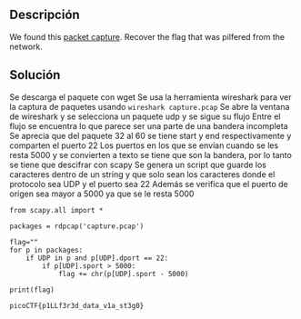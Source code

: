 ## Descripción
We found this [packet capture](https://jupiter.challenges.picoctf.org/static/b506393b6f9d53b94011df000c534759/capture.pcap). Recover the flag that was pilfered from the network.

## Solución
Se descarga el paquete con wget
Se usa la herramienta wireshark para ver la captura de paquetes usando `wireshark capture.pcap`
Se abre la ventana de wireshark y se selecciona un paquete udp y se sigue su flujo
Entre el flujo se encuentra lo que parece ser una parte de una bandera incompleta
Se aprecia que del paquete 32 al 60 se tiene start y end respectivamente y comparten el puerto 22
Los puertos en los que se envían cuando se les resta 5000 y se convierten a texto se tiene que son la bandera, por lo tanto se tiene que descifrar con scapy
Se genera un script que guarde los caracteres dentro de un string y que solo sean los caracteres donde el protocolo sea UDP y el puerto sea 22
Además se verifica que el puerto de origen sea mayor a 5000 ya que se le resta 5000
```
from scapy.all import *

packages = rdpcap('capture.pcap')

flag=""
for p in packages:
    if UDP in p and p[UDP].dport == 22:
        if p[UDP].sport > 5000:
            flag += chr(p[UDP].sport - 5000)

print(flag)
```


```
picoCTF{p1LLf3r3d_data_v1a_st3g0}
```
